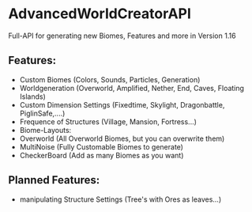 # AdvancedWorldCreatorAPI
Full-API for generating new Biomes, Features and more in Version 1.16

## Features: 
  * Custom Biomes (Colors, Sounds, Particles, Generation)
  * Worldgeneration (Overworld, Amplified, Nether, End, Caves, Floating Islands)
  * Custom Dimension Settings (Fixedtime, Skylight, Dragonbattle, PiglinSafe,....)
  * Frequence of Structures (Village, Mansion, Fortress...)
  * Biome-Layouts:
  * Overworld (All Overworld Biomes, but you can overwrite them)
  * MultiNoise (Fully Customable Biomes to generate)
  * CheckerBoard (Add as many Biomes as you want)


## Planned Features:
  * manipulating Structure Settings (Tree's with Ores as leaves...)
